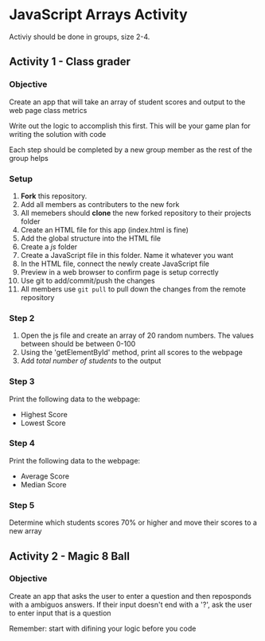 # JavaScript Arrays Activity

Activiy should be done in groups, size 2-4. 

## Activity 1 - Class grader

### Objective 

Create an app that will take an array of student scores and output to the web page class metrics

Write out the logic to accomplish this first. This will be your game plan for writing the solution with code

Each step should be completed by a new group member as the rest of the group helps

### Setup

1. **Fork** this repository.
2. Add all members as contributers to the new fork
3. All memebers should **clone** the new forked repository to their projects folder
4. Create an HTML file for this app (index.html is fine)
5. Add the global structure into the HTML file
6. Create a *js* folder
7. Create a JavaScript file in this folder. Name it whatever you want
8. In the HTML file, connect the newly create JavaScript file
9. Preview in a web browser to confirm page is setup correctly
10. Use git to add/commit/push the changes
11. All members use `git pull` to pull down the changes from the remote repository

### Step 2

1. Open the js file and create an array of 20 random numbers. The values between should be between 0-100
2. Using the 'getElementById' method, print all scores to the webpage
3. Add *total number of students* to the output

### Step 3

Print the following data to the webpage:

* Highest Score
* Lowest Score

### Step 4

Print the following data to the webpage:

* Average Score
* Median Score

### Step 5

Determine which students scores 70% or higher and move their scores to a new array

## Activity 2 - Magic 8 Ball

### Objective

Create an app that asks the user to enter a question and then reposponds with a ambiguos answers. If their input doesn't end with a '?', ask the user to enter input that is a question

Remember: start with difining your logic before you code

 

